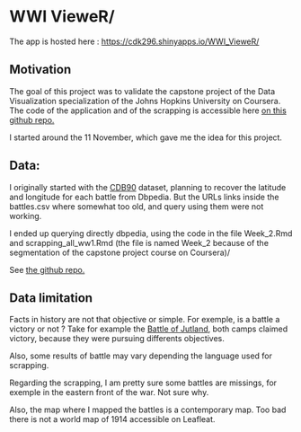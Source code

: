 # WWI VieweR/

The app is hosted here : https://cdk296.shinyapps.io/WWI_VieweR/ 

## Motivation

The goal of this project was to validate the capstone project of the Data Visualization specialization of the Johns Hopkins University on Coursera.
The code of the application and of the scrapping is accessible here [on this github repo.](https://github.com/Cdk29/Capstone_project)


I started around the 11 November, which gave me the idea for this project.

## Data:

I originally started with the [CDB90](https://github.com/jrnold/CDB90) dataset, planning to recover the latitude and longitude for each battle from Dbpedia. But the URLs links inside the battles.csv where somewhat too old, and query using them were not working.

I ended up querying directly dbpedia, using the code in the file Week_2.Rmd and scrapping_all_ww1.Rmd (the file is named Week_2 because of the segmentation of the capstone project course on Coursera)/

See [the github repo.](https://github.com/Cdk29/Capstone_project)

## Data limitation

Facts in history are not that objective or simple. For exemple, is a battle a victory or not ? Take for example the  [Battle of Jutland](https://en.wikipedia.org/wiki/Battle_of_Jutland), both camps claimed victory, because they were pursuing differents objectives.


Also, some results of battle may vary depending the language used for scrapping.

Regarding the scrapping, I am pretty sure some battles are missings, for exemple in the eastern front of the war. Not sure why.

Also, the map where I mapped the battles is a contemporary map. Too bad there is not a world map of 1914 accessible on Leafleat.
